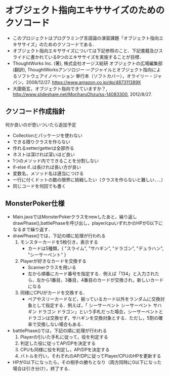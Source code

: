 # オブジェクト指向エキササイズのためのクソコード
- このプロジェクトはプログラミング言語論の演習課題「オブジェクト指向エキササイズ」のためのクソコードである．
- オブジェクト指向エキササイズについては下記参照のこと．下記書籍及びスライドに書かれている9つのエキササイズを実施することが目標．
 - ThoughtWorks Inc. (著), 株式会社オージス総研 オブジェクトの広場編集部 (翻訳), ThoughtWorksアンソロジー ―アジャイルとオブジェクト指向によるソフトウェアイノベーション 単行本（ソフトカバー），オライリー・ジャパン，2008/12/27. https://www.amazon.co.jp/dp/487311389X
 - 大圖衛玄，オブジェクト指向できていますか？, http://www.slideshare.net/MoriharuOhzu/ss-14083300, 2012/8/27.

## クソコード作成指針
何か良いのが思いついたら追加予定
- Collectionとパッケージを使わない
- できる限りクラスを作らない
- 作れるsetter/getterは全部作る
- ネストは深ければ深いほど良い
- 1つのメソッド内でできることを分割しない
- if-else if..は長ければ長い方が良い
- 変数名，メソッド名は適当につける
- 一行に付くドットの数の限界に挑戦したい（クラスを作らないと難しい．．．）
- 同じコードを何回でも書く

## MonsterPoker仕様
- Main.javaではMonsterPokerクラスをnewしたあと，繰り返しdrawPhase(),battlePhaseを呼び出し，player/cpuいずれかのHPが0以下になるまで繰り返す．
- drawPhase()では，下記の順に処理が行われる
  1. モンスターカードを5枚引き，表示する
     - カードは5種類，{ "スライム", "サハギン", "ドラゴン", "デュラハン", "シーサーペント" }
  1. Playerが好きなカードを交換する
     - Scannerクラスを用いる
     - 左から順番にカード番号を指定する．例えば「134」と入力されたら，左から1番目，3番目，4番目のカードが交換され，新しいカードになる
  1. 同様にCPUがカードを交換する．
     - ペアやスリーカードなど，揃っているカード以外をランダムに交換対象として指定する．例えば，「 シーサーペント シーサーペント サハギン ドラゴン ドラゴン」という手札だった場合，シーサーペントとドラゴンは交換せず，サハギンを交換対象とする．ただし，5割の確率で交換しない場合もある．
- battlePhase()では，下記の順に処理が行われる
  1. Playerの引いた手札に従って，役を判定する
  1. 判定した役に従ってAP/DPを決定する
  1. CPUも同様に役を判定し，AP/DPを決定する
  1. バトルを行い，それぞれのAP/DPに従ってPlayer/CPUのHPを更新する
- HPが0以下になったら，その相手の勝ちとなり（両方同時に0以下になった場合は引き分け），終了する．
